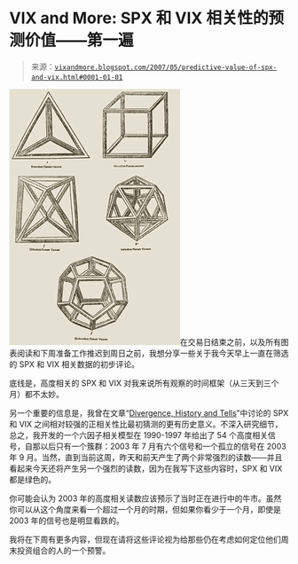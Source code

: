 <!--yml

分类：未分类

日期：2024-05-18 15:45:55

-->

# VIX and More: SPX 和 VIX 相关性的预测价值——第一遍

> 来源：[`vixandmore.blogspot.com/2007/05/predictive-value-of-spx-and-vix.html#0001-01-01`](http://vixandmore.blogspot.com/2007/05/predictive-value-of-spx-and-vix.html#0001-01-01)

![](img/c831f4d247d65f418100e7de30a709bd.png)在交易日结束之前，以及所有图表阅读和下周准备工作推迟到周日之前，我想分享一些关于我今天早上一直在筛选的 SPX 和 VIX 相关数据的初步评论。

底线是，高度相关的 SPX 和 VIX 对我来说所有观察的时间框架（从三天到三个月）都不太妙。

另一个重要的信息是，我曾在文章“[Divergence, History and Tells](http://vixandmore.blogspot.com/2007/04/divergence-history-and-tells.html)”中讨论的 SPX 和 VIX 之间相对较强的正相关性比最初猜测的更有历史意义。不深入研究细节，总之，我开发的一个六因子相关模型在 1990-1997 年给出了 54 个高度相关信号，自那以后只有一个簇群：2003 年 7 月有六个信号和一个孤立的信号在 2003 年 9 月。当然，直到当前这周，昨天和前天产生了两个非常强烈的读数——并且看起来今天还将产生另一个强烈的读数，因为在我写下这些内容时，SPX 和 VIX 都是绿色的。

你可能会认为 2003 年的高度相关读数应该预示了当时正在进行中的牛市。虽然你可以从这个角度来看一个超过一个月的时期，但如果你看少于一个月，即使是 2003 年的信号也是明显看跌的。

我将在下周有更多内容，但现在请将这些评论视为给那些仍在考虑如何定位他们周末投资组合的人的一个预警。
